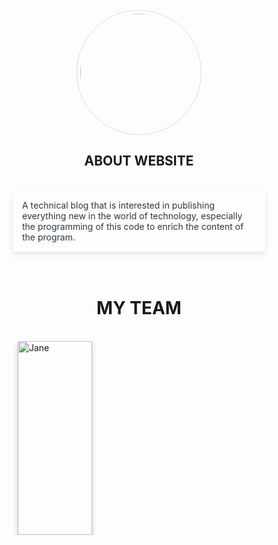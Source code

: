 <style type="text/css">
	*{}
	#name:hover{color: #00a8ff}
	.drrT{padding: 5px;box-shadow: 0 4px 8px 0 rgba(0, 0, 0, 0.1); color: #2f3640;}
	#AsA:hover{box-shadow: 0 4px 8px 0 rgba(44, 62, 80,0.5);}
	html {
  box-sizing: border-box;
}

*, *:before, *:after {
  box-sizing: inherit;
}

.column {
  float: left;
  width: 33.3%;
  height: 310px ;
  padding: 0 8px;
}

@media screen and (max-width: 650px) {
  .column {
    width: 100%;
    display: block;
  }
}

.card {
  box-shadow: 0 4px 8px 0 rgba(0, 0, 0, 0.2);
}


.container {
  padding: 0 16px;
}

.container::after, .row::after {
  content: "";
  clear: both;
  display: table;
}

.title {
  color: grey;
}

.button {
  border: none;
  outline: 0;
  display: inline-block;
  padding: 8px;
  color: white;
  background-color: #00a8ff;
  text-align: center;
  cursor: pointer;
  width: 100%;
}

.button:hover {
  background-color: #0097e6;
}
</style>
<br />
<center><img id="AsA" style="border-radius: 50%;  border: 1px solid #ddd;  padding: 5px; width: 200px; height: 200px" src="https://image.freepik.com/free-vector/workteam-background-design_1200-198.jpg">
<h2 id="name">ABOUT WEBSITE </h2>
<br />
<div class="drrT">
	<p style="text-align: left;margin: 10px">A technical blog that is interested in publishing everything new in the world of technology, especially the programming of this code to enrich the content of the program.
	</p>
</div>
</center>

<br />
<br />
<center><h1>MY TEAM</h1></center>
<br />
<div class="row">

  <div class="column">
    <div class="card">
      <img src="https://avatars0.githubusercontent.com/u/26576840?s=460&v=4" alt="Jane" style="width:100%">
      <div class="container">
        <center><h4>Youssef Boubli</h4></center>
        <center><p class="title">SITE MANAGER</p></center><br />
      </div>
    </div>
  </div>

  
  </div>

 
<br />
<br />
<br />
<br />
<br />
<br />
</div>
